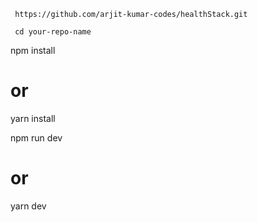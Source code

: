 
<!--Clone the repository: -->
     https://github.com/arjit-kumar-codes/healthStack.git


<!-- Navigate to the project directory: -->
     cd your-repo-name


<!-- Install dependencies: -->
npm install
# or
yarn install

<!-- To start the development server: -->
npm run dev
# or
yarn dev